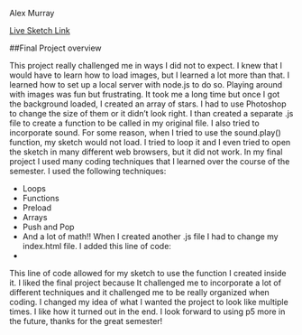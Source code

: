 Alex Murray

[Live Sketch Link](https://a25murray.github.io/120-work/Final_Project/)


##Final Project overview

This project really challenged me in ways I did not to expect. I knew that I would have to learn how to load images, but I learned a lot more than that. I learned how to set up a local server with node.js to do so. Playing around with images was fun but frustrating. It took me a long time but once I got the background loaded, I created an array of stars. I had to use Photoshop to change the size of them or it didn’t look right. I than created a separate .js file to create a function to be called in my original file. I also tried to incorporate sound. For some reason, when I tried to use the sound.play() function, my sketch would not load. I tried to loop it and I even tried to open the sketch in many different web browsers, but it did not work. In my final project I used many coding techniques that I learned over the course of the semester. I used the following techniques:
  -	Loops
  -	Functions
  -	Preload
  -	Arrays
  -	Push and Pop
  -	And a lot of math!!
When I created another .js file I had to change my index.html file. I added this line of code:
  - <script src="sketch0.js"></script>
This line of code allowed for my sketch to use the function I created inside it. I liked the final project because It challenged me to incorporate a lot of different techniques and it challenged me to be really organized when coding. I changed my idea of what I wanted the project to look like multiple times. I like how it turned out in the end. I look forward to using p5 more in the future, thanks for the great semester!
